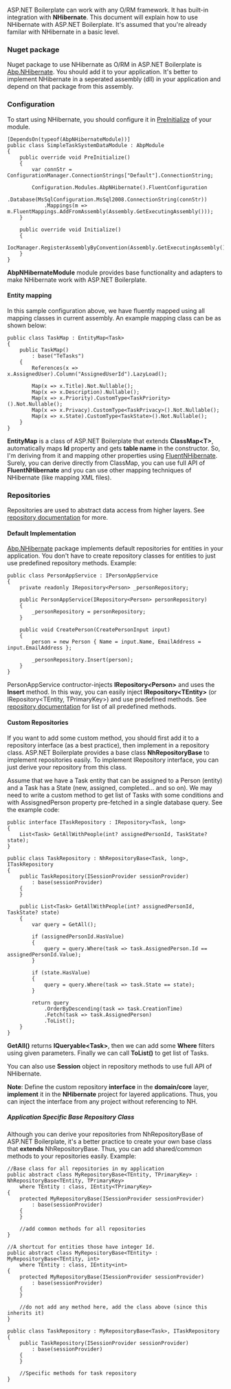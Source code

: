 ASP.NET Boilerplate can work with any O/RM framework. It has built-in
integration with **NHibernate**. This document will explain how to use
NHibernate with ASP.NET Boilerplate. It's assumed that you're already
familar with NHibernate in a basic level.

### Nuget package

Nuget package to use NHibernate as O/RM in ASP.NET Boilerplate is
[Abp.NHibernate](http://www.nuget.org/packages/Abp.NHibernate). You
should add it to your application. It's better to implement NHibernate
in a seperated assembly (dll) in your application and depend on that
package from this assembly.

### Configuration

To start using NHibernate, you should configure it in
[PreInitialize](/Pages/Documents/Module-System) of your module.

    [DependsOn(typeof(AbpNHibernateModule))]
    public class SimpleTaskSystemDataModule : AbpModule
    {
        public override void PreInitialize()
        {
            var connStr = ConfigurationManager.ConnectionStrings["Default"].ConnectionString;

            Configuration.Modules.AbpNHibernate().FluentConfiguration
                .Database(MsSqlConfiguration.MsSql2008.ConnectionString(connStr))
                .Mappings(m => m.FluentMappings.AddFromAssembly(Assembly.GetExecutingAssembly()));
        }

        public override void Initialize()
        {
            IocManager.RegisterAssemblyByConvention(Assembly.GetExecutingAssembly());
        }
    }

**AbpNHibernateModule** module provides base functionality and adapters
to make NHibernate work with ASP.NET Boilerplate.

#### Entity mapping

In this sample configuration above, we have fluently mapped using all
mapping classes in current assembly. An example mapping class can be as
shown below:

    public class TaskMap : EntityMap<Task>
    {
        public TaskMap()
            : base("TeTasks")
        {
            References(x => x.AssignedUser).Column("AssignedUserId").LazyLoad();

            Map(x => x.Title).Not.Nullable();
            Map(x => x.Description).Nullable();
            Map(x => x.Priority).CustomType<TaskPriority>().Not.Nullable();
            Map(x => x.Privacy).CustomType<TaskPrivacy>().Not.Nullable();
            Map(x => x.State).CustomType<TaskState>().Not.Nullable();
        }
    }

**EntityMap** is a class of ASP.NET Boilerplate that extends
**ClassMap&lt;T&gt;**, automatically maps **Id** property and gets
**table name** in the constructor. So, I'm deriving from it and mapping
other properties using
[FluentNHibernate](http://www.fluentnhibernate.org/).  Surely, you can
derive directly from ClassMap, you can use full API of
**FluentNHibernate** and you can use other mapping techniques of
NHibernate (like mapping XML files).

### Repositories

Repositories are used to abstract data access from higher layers. See
[repository documentation](Repositories.md) for more.  

#### Default Implementation

[Abp.NHibernate](http://www.nuget.org/packages/Abp.NHibernate) package
implements default repositories for entities in your application. You
don't have to create repository classes for entities to just use
predefined repository methods. Example:

    public class PersonAppService : IPersonAppService
    {
        private readonly IRepository<Person> _personRepository;

        public PersonAppService(IRepository<Person> personRepository)
        {
            _personRepository = personRepository;
        }

        public void CreatePerson(CreatePersonInput input)
        {        
            person = new Person { Name = input.Name, EmailAddress = input.EmailAddress };

            _personRepository.Insert(person);
        }
    }

PersonAppService contructor-injects **IRepository&lt;Person&gt;** and
uses the **Insert** method. In this way, you can easily inject
**IRepository&lt;TEntity&gt;** (or IRepository&lt;TEntity,
TPrimaryKey&gt;) and use predefined methods. See [repository
documentation](/Pages/Documents/Repositories) for list of all predefined
methods.

#### Custom Repositories

If you want to add some custom method, you should first add it to a
repository interface (as a best practice), then implement in a
repository class. ASP.NET Boilerplate provides a base class
**NhRepositoryBase** to implement repositories easily. To implement
IRepository interface, you can just derive your repository from this
class.

Assume that we have a Task entity that can be assigned to a Person
(entity) and a Task has a State (new, assigned, completed... and so on).
We may need to write a custom method to get list of Tasks with some
conditions and with AssisgnedPerson property pre-fetched in a single
database query. See the example code:

    public interface ITaskRepository : IRepository<Task, long>
    {
        List<Task> GetAllWithPeople(int? assignedPersonId, TaskState? state);
    }

    public class TaskRepository : NhRepositoryBase<Task, long>, ITaskRepository
    {
        public TaskRepository(ISessionProvider sessionProvider)
            : base(sessionProvider)
        {
        }

        public List<Task> GetAllWithPeople(int? assignedPersonId, TaskState? state)
        {
            var query = GetAll();

            if (assignedPersonId.HasValue)
            {
                query = query.Where(task => task.AssignedPerson.Id == assignedPersonId.Value);
            }

            if (state.HasValue)
            {
                query = query.Where(task => task.State == state);
            }

            return query
                .OrderByDescending(task => task.CreationTime)
                .Fetch(task => task.AssignedPerson)
                .ToList();
        }
    }

**GetAll()** returns **IQueryable&lt;Task&gt;**, then we can add some
**Where** filters using given parameters. Finally we can call
**ToList()** to get list of Tasks.

You can also use **Session** object in repository methods to use full
API of NHibernate. 

**Note**: Define the custom repository **interface** in the
**domain/core** layer, **implement** it in the **NHibernate** project
for layered applications. Thus, you can inject the interface from any
project without referencing to NH.

##### Application Specific Base Repository Class

Although you can derive your repositories from NhRepositoryBase of
ASP.NET Boilerplate, it's a better practice to create your own base
class that **extends** NhRepositoryBase. Thus, you can add shared/common
methods to your repositories easily. Example:

    //Base class for all repositories in my application
    public abstract class MyRepositoryBase<TEntity, TPrimaryKey> : NhRepositoryBase<TEntity, TPrimaryKey>
        where TEntity : class, IEntity<TPrimaryKey>
    {
        protected MyRepositoryBase(ISessionProvider sessionProvider)
            : base(sessionProvider)
        {
        }

        //add common methods for all repositories
    }

    //A shortcut for entities those have integer Id.
    public abstract class MyRepositoryBase<TEntity> : MyRepositoryBase<TEntity, int>
        where TEntity : class, IEntity<int>
    {
        protected MyRepositoryBase(ISessionProvider sessionProvider)
            : base(sessionProvider)
        {
        }

        //do not add any method here, add the class above (since this inherits it)
    }

    public class TaskRepository : MyRepositoryBase<Task>, ITaskRepository
    {
        public TaskRepository(ISessionProvider sessionProvider)
            : base(sessionProvider)
        {
        }

        //Specific methods for task repository
    }
